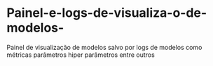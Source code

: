 # Painel-e-logs-de-visualiza-o-de-modelos-
Painel de visualização de modelos salvo por logs de modelos como métricas parâmetros hiper parâmetros entre outros
